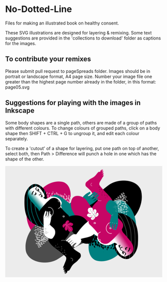 # No-Dotted-Line
Files for making an illustrated book on healthy consent.

These SVG illustrations are designed for layering & remixing. 
Some text suggestions are provided in the 'collections to download' folder as captions for the images.

## To contribute your remixes
Please submit pull request to pageSpreads folder. Images should be in portrait or landscape format, A4 page size. Number your image file one greater than the highest page number already in the folder, in this format: page05.svg

## Suggestions for playing with the images in Inkscape
Some body shapes are a single path, others are made of a group of paths with different colours. To change colours of grouped paths, click on a body shape then SHIFT + CTRL + G to ungroup it, and edit each colour separately.

To create a 'cutout' of a shape for layering, put one path on top of another, select both, then Path > Difference will punch a hole in one which has the shape of the other.

![sample page](pageSpreads/images-Landscape/landscape01.svg)
